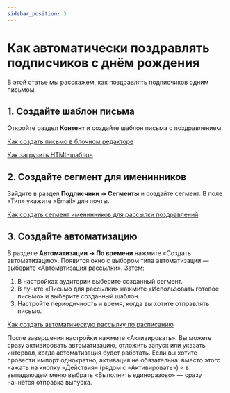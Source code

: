 ```yaml
---
sidebar_position: 3
---
```


# Как автоматически поздравлять подписчиков с днём рождения

В этой статье мы расскажем, как поздравлять подписчиков одним письмом.

## 1. Создайте шаблон письма

Откройте раздел **Контент** и создайте шаблон письма с поздравлением.

[Как создать письмо в блочном редакторе](https://docs.sendsay.ru/email-campaigns/create-your-campaign/drag-and-drop-editor)

[Как загрузить HTML-шаблон](https://docs.sendsay.ru/email-campaigns/create-your-campaign/how-to-upload-html-template)

## 2. Создайте сегмент для именинников

Зайдите в раздел **Подписчики → Сегменты** и создайте сегмент. В поле «Тип» укажите «Email» для почты.

[Как создать сегмент именинников для рассылки поздравлений](https://docs.sendsay.ru/subscribers/lists-and-segments/what-is-segment#сегмент-именинников-для-рассылки-поздравлений)

## 3. Создайте автоматизацию

В разделе **Автоматизации → По времени** нажмите «Создать автоматизацию». Появится окно с выбором типа автоматизации — выберите «Автоматизация рассылки». Затем:

1. В настройках аудитории выберите созданный сегмент.
2. В пункте «Письмо для рассылки» нажмите «Использовать готовое письмо» и выберите созданный шаблон.
3. Настройте периодичность и время, когда вы хотите отправлять письмо.

[Как создать автоматическую рассылку по расписанию](https://docs.sendsay.ru/automations/automations-by-time/how-to-create-automation-by-time)

После завершения настройки нажмите «Активировать». Вы можете сразу активировать автоматизацию, отложить запуск или указать интервал, когда автоматизация будет работать. Если вы хотите провести импорт однократно, активация не обязательна: вместо этого нажать на кнопку «Действия» (рядом с «Активировать») и в выпадающем меню выбрать «Выполнить единоразово» — сразу начнётся отправка выпуска.
